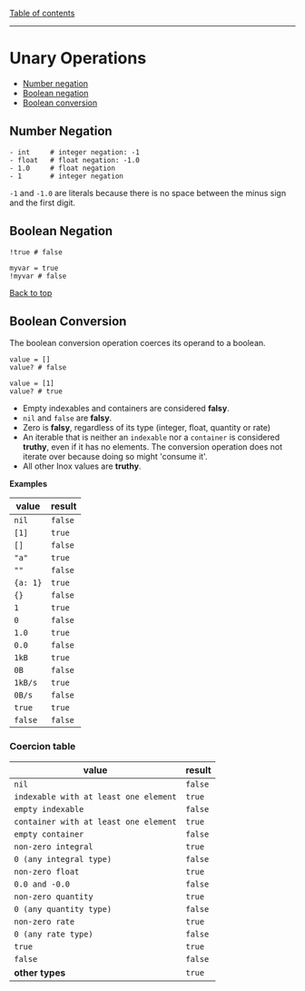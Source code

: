 [Table of contents](./README.md)

---

# Unary Operations

- [Number negation](#number-negation)
- [Boolean negation](#boolean-negation)
- [Boolean conversion](#boolean-conversion)

## Number Negation

```
- int     # integer negation: -1
- float   # float negation: -1.0
- 1.0     # float negation
- 1       # integer negation
```

`-1` and `-1.0` are literals because there is no space between the minus sign
and the first digit.

## Boolean Negation

```
!true # false

myvar = true
!myvar # false
```

[Back to top](#unary-operations)

## Boolean Conversion

The boolean conversion operation coerces its operand to a boolean.

```
value = []
value? # false

value = [1]
value? # true
```

- Empty indexables and containers are considered **falsy**.
- `nil` and `false` are **falsy**.
- Zero is **falsy**, regardless of its type (integer, float, quantity or rate)
- An iterable that is neither an `indexable` nor a `container` is considered
  **truthy**, even if it has no elements. The conversion operation does not
  iterate over because doing so might 'consume it'.
- All other Inox values are **truthy**.

**Examples**

| value    | result  |
| -------- | ------- |
| `nil`    | `false` |
| `[1]`    | `true`  |
| `[]`     | `false` |
| `"a"`    | `true`  |
| `""`     | `false` |
| `{a: 1}` | `true`  |
| `{}`     | `false` |
| `1`      | `true`  |
| `0`      | `false` |
| `1.0`    | `true`  |
| `0.0`    | `false` |
| `1kB`    | `true`  |
| `0B`     | `false` |
| `1kB/s`  | `true`  |
| `0B/s`   | `false` |
| `true`   | `true`  |
| `false`  | `false` |

### Coercion table

| value                                 | result  |
| ------------------------------------- | ------- |
| `nil`                                 | `false` |
| `indexable with at least one element` | `true`  |
| `empty indexable`                     | `false` |
| `container with at least one element` | `true`  |
| `empty container`                     | `false` |
| `non-zero integral`                   | `true`  |
| `0 (any integral type)`               | `false` |
| `non-zero float`                      | `true`  |
| `0.0 and -0.0`                        | `false` |
| `non-zero quantity`                   | `true`  |
| `0 (any quantity type)`               | `false` |
| `non-zero rate`                       | `true`  |
| `0 (any rate type)`                   | `false` |
| `true`                                | `true`  |
| `false`                               | `false` |
| **other types**                       | `true`  |
